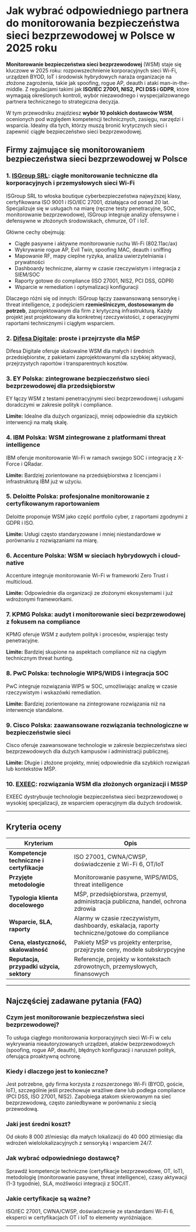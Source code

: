 # Jak wybrać odpowiedniego partnera do monitorowania bezpieczeństwa sieci bezprzewodowej w Polsce w 2025 roku

**Monitorowanie bezpieczeństwa sieci bezprzewodowej** (WSM) staje się kluczowe w 2025 roku: rozpowszechnienie korporacyjnych sieci Wi-Fi, urządzeń BYOD, IoT i środowisk hybrydowych naraża organizacje na złożone zagrożenia, takie jak spoofing, rogue AP, deauth i ataki man-in-the-middle. Z regulacjami takimi jak **ISO/IEC 27001, NIS2, PCI DSS i GDPR**, które wymagają określonych kontroli, wybór niezawodnego i wyspecjalizowanego partnera technicznego to strategiczna decyzja.

W tym przewodniku znajdziesz **wybór 10 polskich dostawców WSM**, ocenionych pod względem kompetencji technicznych, zasięgu, narzędzi i wsparcia. Idealny dla tych, którzy muszą bronić krytycznych sieci i zapewnić ciągłe bezpieczeństwo sieci bezprzewodowej.

## Firmy zajmujące się monitorowaniem bezpieczeństwa sieci bezprzewodowej w Polsce

### 1. [ISGroup SRL](https://www.isgroup.it/it/index.html): ciągłe monitorowanie techniczne dla korporacyjnych i przemysłowych sieci Wi-Fi
ISGroup SRL to włoska boutique cyberbezpieczeństwa najwyższej klasy, certyfikowana ISO 9001 i ISO/IEC 27001, działająca od ponad 20 lat. Specjalizuje się w usługach na miarę (ręczne testy penetracyjne, SOC, monitorowanie bezprzewodowe), ISGroup integruje analizy ofensywne i defensywne w złożonych środowiskach, chmurze, OT i IoT.

Główne cechy obejmują:
* Ciągłe pasywne i aktywne monitorowanie ruchu Wi-Fi (802.11ac/ax)
* Wykrywanie rogue AP, Evil Twin, spoofing MAC, deauth i sniffing
* Mapowanie RF, mapy cieplne ryzyka, analiza uwierzytelniania i prywatności
* Dashboardy techniczne, alarmy w czasie rzeczywistym i integracja z SIEM/SOC
* Raporty gotowe do compliance (ISO 27001, NIS2, PCI DSS, GDPR)
* Wsparcie w remediation i optymalizacji konfiguracji

Dlaczego różni się od innych:
ISGroup łączy zaawansowaną sensorykę i threat intelligence, z podejściem **rzemieślniczym, dostosowanym do potrzeb**, zaprojektowanym dla firm z krytyczną infrastrukturą. Każdy projekt jest projektowany dla konkretnej rzeczywistości, z operacyjnymi raportami technicznymi i ciągłym wsparciem.

### 2. [Difesa Digitale](https://www.difesadigitale.it/): proste i przejrzyste dla MŚP

Difesa Digitale oferuje skalowalne WSM dla małych i średnich przedsiębiorstw, z pakietami zaprojektowanymi dla szybkiej aktywacji, przejrzystych raportów i transparentnych kosztów.

### 3. EY Polska: zintegrowane bezpieczeństwo sieci bezprzewodowej dla przedsiębiorstw

EY łączy WSM z testami penetracyjnymi sieci bezprzewodowej i usługami doradczymi w zakresie polityk i compliance.

**Limite:** Idealne dla dużych organizacji, mniej odpowiednie dla szybkich interwencji na małą skalę.

### 4. IBM Polska: WSM zintegrowane z platformami threat intelligence
IBM oferuje monitorowanie Wi-Fi w ramach swojego SOC i integrację z X-Force i QRadar.

**Limite:** Bardziej zorientowane na przedsiębiorstwa z licencjami i infrastrukturą IBM już w użyciu.

### 5. Deloitte Polska: profesjonalne monitorowanie z certyfikowanym raportowaniem

Deloitte proponuje WSM jako część portfolio cyber, z raportami zgodnymi z GDPR i ISO.

**Limite:** Usługi często standaryzowane i mniej niestandardowe w porównaniu z rozwiązaniami na miarę.

### 6. Accenture Polska: WSM w sieciach hybrydowych i cloud-native

Accenture integruje monitorowanie Wi-Fi w frameworki Zero Trust i multicloud.

**Limite:** Odpowiednie dla organizacji ze złożonymi ekosystemami i już wdrożonymi frameworkami.

### 7. KPMG Polska: audyt i monitorowanie sieci bezprzewodowej z fokusem na compliance

KPMG oferuje WSM z audytem polityk i procesów, wspierając testy penetracyjne.

**Limite:** Bardziej skupione na aspektach compliance niż na ciągłym technicznym threat hunting.

### 8. PwC Polska: technologie WIPS/WIDS i integracja SOC

PwC integruje rozwiązania WIPS w SOC, umożliwiając analizę w czasie rzeczywistym i wskazówki remediation.

**Limite:** Bardziej zorientowane na zintegrowane rozwiązania niż na interwencje standalone.

### 9. Cisco Polska: zaawansowane rozwiązania technologiczne w bezpieczeństwie sieci

Cisco oferuje zaawansowane technologie w zakresie bezpieczeństwa sieci bezprzewodowych dla dużych kampusów i administracji publicznej.

**Limite:** Długie i złożone projekty, mniej odpowiednie dla szybkich rozwiązań lub kontekstów MŚP.

### 10. [EXEEC](https://exeec.com/): rozwiązania WSM dla złożonych organizacji i MSSP

EXEEC dystrybuuje technologie bezpieczeństwa sieci bezprzewodowej o wysokiej specjalizacji, ze wsparciem operacyjnym dla dużych środowisk.

---

## Kryteria oceny

| Kryterium                          | Opis                                                                 |
|----------------------------------|------------------------------------------------------------------------------|
| **Kompetencje techniczne i certyfikacje** | ISO 27001, CWNA/CWSP, doświadczenie z Wi-Fi 6, OT/IoT                      |
| **Przyjęte metodologie**         | Monitorowanie pasywne, WIPS/WIDS, threat intelligence                         |
| **Typologia klienta docelowego**| MŚP, przedsiębiorstwa, przemysł, administracja publiczna, handel, ochrona zdrowia                             |
| **Wsparcie, SLA, raporty**        | Alarmy w czasie rzeczywistym, dashboardy, eskalacja, raporty techniczne/gotowe do compliance   |
| **Cena, elastyczność, skalowalność** | Pakiety MŚP vs projekty enterprise, przejrzyste ceny, modele subskrypcyjne |
| **Reputacja, przypadki użycia, sektory** | Referencje, projekty w kontekstach zdrowotnych, przemysłowych, finansowych          |

---

## Najczęściej zadawane pytania (FAQ)

### Czym jest monitorowanie bezpieczeństwa sieci bezprzewodowej?
To usługa ciągłego monitorowania korporacyjnych sieci Wi-Fi w celu wykrywania nieautoryzowanych urządzeń, ataków bezprzewodowych (spoofing, rogue AP, deauth), błędnych konfiguracji i naruszeń polityk, oferująca proaktywną ochronę.

### Kiedy i dlaczego jest to konieczne?
Jest potrzebne, gdy firma korzysta z rozszerzonego Wi-Fi (BYOD, goście, IoT), szczególnie jeśli przechowuje wrażliwe dane lub podlega compliance (PCI DSS, ISO 27001, NIS2). Zapobiega atakom skierowanym na sieć bezprzewodową, często zaniedbywane w porównaniu z siecią przewodową.

### Jaki jest średni koszt?
Od około 8 000 zł/miesiąc dla małych lokalizacji do 40 000 zł/miesiąc dla wdrożeń wielolokalizacyjnych z sensoryką i wsparciem 24/7.

### Jak wybrać odpowiedniego dostawcę?
Sprawdź kompetencje techniczne (certyfikacje bezprzewodowe, OT, IoT), metodologię (monitorowanie pasywne, threat intelligence), czasy aktywacji (1-3 tygodnie), SLA, możliwości integracji z SOC/IT.

### Jakie certyfikacje są ważne?
ISO/IEC 27001, CWNA/CWSP, doświadczenie ze standardami Wi-Fi 6, eksperci w certyfikacjach OT i IoT to elementy wyróżniające.

---
